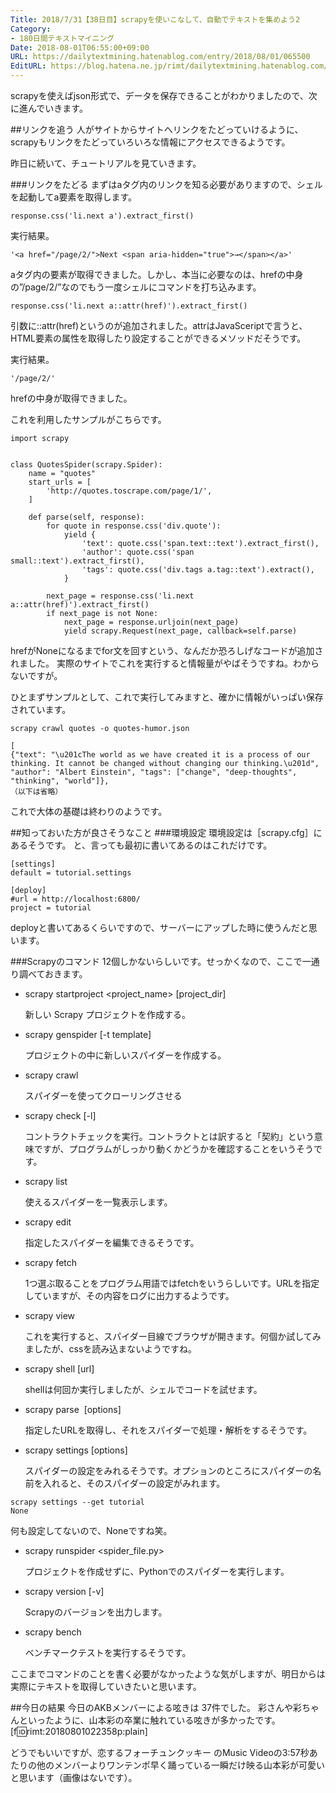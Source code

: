 ```yaml
---
Title: 2018/7/31【38日目】scrapyを使いこなして、自動でテキストを集めよう2
Category:
- 180日間テキストマイニング
Date: 2018-08-01T06:55:00+09:00
URL: https://dailytextmining.hatenablog.com/entry/2018/08/01/065500
EditURL: https://blog.hatena.ne.jp/rimt/dailytextmining.hatenablog.com/atom/entry/10257846132606445351
---
```


scrapyを使えばjson形式で、データを保存できることがわかりましたので、次に進んでいきます。

##リンクを追う
人がサイトからサイトへリンクをたどっていけるように、scrapyもリンクをたどっていろいろな情報にアクセスできるようです。

昨日に続いて、チュートリアルを見ていきます。

###リンクをたどる
まずはaタグ内のリンクを知る必要がありますので、シェルを起動してa要素を取得します。
```
response.css('li.next a').extract_first()
```
実行結果。
```
'<a href="/page/2/">Next <span aria-hidden="true">→</span></a>'
```
aタグ内の要素が取得できました。しかし、本当に必要なのは、hrefの中身の”/page/2/”なのでもう一度シェルにコマンドを打ち込みます。

```
response.css('li.next a::attr(href)').extract_first()
```
引数に::attr(href)というのが追加されました。attrはJavaSceriptで言うと、HTML要素の属性を取得したり設定することができるメソッドだそうです。

実行結果。
```
'/page/2/'
```
hrefの中身が取得できました。

これを利用したサンプルがこちらです。
```
import scrapy


class QuotesSpider(scrapy.Spider):
    name = "quotes"
    start_urls = [
        'http://quotes.toscrape.com/page/1/',
    ]

    def parse(self, response):
        for quote in response.css('div.quote'):
            yield {
                'text': quote.css('span.text::text').extract_first(),
                'author': quote.css('span small::text').extract_first(),
                'tags': quote.css('div.tags a.tag::text').extract(),
            }

        next_page = response.css('li.next a::attr(href)').extract_first()
        if next_page is not None:
            next_page = response.urljoin(next_page)
            yield scrapy.Request(next_page, callback=self.parse)
```

hrefがNoneになるまでfor文を回すという、なんだか恐ろしげなコードが追加されました。
実際のサイトでこれを実行すると情報量がやばそうですね。わからないですが。

ひとまずサンプルとして、これで実行してみますと、確かに情報がいっぱい保存されています。
```
scrapy crawl quotes -o quotes-humor.json
```
```
[
{"text": "\u201cThe world as we have created it is a process of our thinking. It cannot be changed without changing our thinking.\u201d", "author": "Albert Einstein", "tags": ["change", "deep-thoughts", "thinking", "world"]},
（以下は省略）
```

これで大体の基礎は終わりのようです。

##知っておいた方が良さそうなこと
###環境設定
環境設定は［scrapy.cfg］にあるそうです。
と、言っても最初に書いてあるのはこれだけです。
```
[settings]
default = tutorial.settings

[deploy]
#url = http://localhost:6800/
project = tutorial
```
deployと書いてあるくらいですので、サーバーにアップした時に使うんだと思います。

###Scrapyのコマンド
12個しかないらしいです。せっかくなので、ここで一通り調べておきます。

- scrapy startproject <project_name> [project_dir]

	新しい Scrapy プロジェクトを作成する。

- scrapy genspider [-t template] <name> <domain>

	プロジェクトの中に新しいスパイダーを作成する。

- scrapy crawl <spider>

	スパイダーを使ってクローリングさせる

- scrapy check [-l] <spider>

	コントラクトチェックを実行。コントラクトとは訳すると「契約」という意味ですが、プログラムがしっかり動くかどうかを確認することをいうそうです。

- scrapy list

	使えるスパイダーを一覧表示します。

- scrapy edit <spider>

	指定したスパイダーを編集できるそうです。

- scrapy fetch <url>

	1つ選ぶ取ることをプログラム用語ではfetchをいうらしいです。URLを指定していますが、その内容をログに出力するようです。

- scrapy view <url>

	これを実行すると、スパイダー目線でブラウザが開きます。何個か試してみましたが、cssを読み込まないようですね。

- scrapy shell [url]

	shellは何回か実行しましたが、シェルでコードを試せます。

- scrapy parse <url> [options]

	指定したURLを取得し、それをスパイダーで処理・解析をするそうです。

- scrapy settings [options]

	スパイダーの設定をみれるそうです。オプションのところにスパイダーの名前を入れると、そのスパイダーの設定がみれます。
```
scrapy settings --get tutorial
None
```
何も設定してないので、Noneですね笑。

- scrapy runspider <spider_file.py>

	プロジェクトを作成せずに、Pythonでのスパイダーを実行します。

- scrapy version [-v]

	Scrapyのバージョンを出力します。

- scrapy bench

	ベンチマークテストを実行するそうです。	

ここまでコマンドのことを書く必要がなかったような気がしますが、明日からは実際にテキストを取得していきたいと思います。

##今日の結果
今日のAKBメンバーによる呟きは	37件でした。
彩さんや彩ちゃんといったように、山本彩の卒業に触れている呟きが多かったです。
[f:id:rimt:20180801022358p:plain]

どうでもいいですが、恋するフォーチュンクッキー のMusic Videoの3:57秒あたりの他のメンバーよりワンテンポ早く踊っている一瞬だけ映る山本彩が可愛いと思います（画像はないです）。

